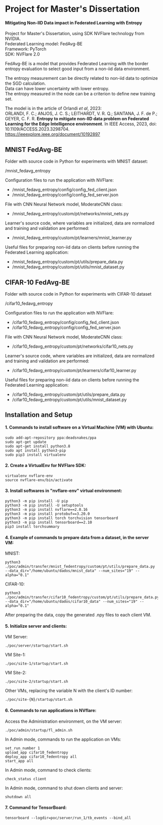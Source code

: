 # Project for Master's Dissertation

#### Mitigating Non-IID Data impact in Federated Learning with Entropy

Project for Master's Dissertation, using SDK NVFlare technology from NVIDIA.
<br>Federated Learning model: FedAvg-BE
<br>Framework: PyTorch
<br>SDK: NVFlare 2.0

FedAvg-BE is a model that provides Federated Learning with the border entropy evaluation to select good input from a non-iid data environment.

The entropy measurement can be directly related to non-iid data to optimize the SGD calculation.
<br>Data can have lower uncertainty with lower entropy.
<br>The entropy measured in the node can be a criterion to define new training set.

The model is in the article of Orlandi *et al*, 2023:
<br>ORLANDI, F. C.; ANJOS, J. C. S.; LEITHARDT, V. R. Q.; SANTANA, J. F. de P.; GEYER, C. F. R. **Entropy to mitigate non-IID data problem on Federated Learning for the Edge Intelligence environment**. In IEEE Access, 2023, doi: 10.1109/ACCESS.2023.3298704.
<br><https://ieeexplore.ieee.org/document/10192897>


## MNIST FedAvg-BE

Folder with source code in Python for experiments with MNIST dataset:

/mnist_fedavg_entropy

Configuration files to run the application with NVFlare:

- /mnist_fedavg_entropy/config/config_fed_client.json
- /mnist_fedavg_entropy/config/config_fed_server.json

File with CNN Neural Network model, ModerateCNN class:

- /mnist_fedavg_entropy/custom/pt/networks/mnist_nets.py

Learner's source code, where variables are initialized, data are normalized and training and validation are performed:

- /mnist_fedavg_entropy/custom/pt/learners/mnist_learner.py

Useful files for preparing non-iid data on clients before running the Federated Learning application:

- /mnist_fedavg_entropy/custom/pt/utils/prepare_data.py
- /mnist_fedavg_entropy/custom/pt/utils/mnist_dataset.py


## CIFAR-10 FedAvg-BE

Folder with source code in Python for experiments with CIFAR-10 dataset

/cifar10_fedavg_entropy

Configuration files to run the application with NVFlare:

- /cifar10_fedavg_entropy/config/config_fed_client.json
- /cifar10_fedavg_entropy/config/config_fed_server.json

File with CNN Neural Network model, ModerateCNN class:

- /cifar10_fedavg_entropy/custom/pt/networks/cifar10_nets.py

Learner's source code, where variables are initialized, data are normalized and training and validation are performed:

- /cifar10_fedavg_entropy/custom/pt/learners/cifar10_learner.py

Useful files for preparing non-iid data on clients before running the Federated Learning application:

- /cifar10_fedavg_entropy/custom/pt/utils/prepare_data.py
- /cifar10_fedavg_entropy/custom/pt/utils/mnist_dataset.py

## Installation and Setup

#### 1. Commands to install software on a Virtual Machine (VM) with Ubuntu:

```
sudo add-apt-repository ppa:deadsnakes/ppa
sudo apt-get update
sudo apt-get install python3.8
sudo apt install python3-pip
sudo pip3 install virtualenv
```

#### 2. Create a VirtualEnv for NVFlare SDK:

```
virtualenv nvflare-env
source nvflare-env/bin/activate
```

#### 3. Install softwares in "nvflare-env" virtual environment:

```
python3 -m pip install -U pip
python3 -m pip install -U setuptools
python3 -m pip install nvflare==2.0.16
python3 -m pip install protobuf==3.20.0
python3 -m pip install torch torchvision tensorboard
python3 -m pip install tensorboard==2.10
pip3 install torchsummary
```

#### 4. Example of commands to prepare data from a dataset, in the server VM:

MNIST:
```
python3 ./poc/admin/transfer/mnist_fedentropy/custom/pt/utils/prepare_data.py --data_dir="/home/ubuntu/dados/mnist_data" --num_sites="19" --alpha="0.1"
```

CIFAR-10:
```
python3 ./poc/admin/transfer/cifar10_fedentropy/custom/pt/utils/prepare_data.py --data_dir="/home/ubuntu/dados/cifar10_data" --num_sites="19" --alpha="0.1"
```

After preparing the data, copy the generated .npy files to each client VM.

#### 5. Initialize server and clients:

VM Server:

```
./poc/server/startup/start.sh
```

VM Site-1:

```
./poc/site-1/startup/start.sh
```

VM Site-2:

```
./poc/site-2/startup/start.sh
```

Other VMs, replacing the variable N with the client's ID number:

```
./poc/site-{N}/startup/start.sh
```

#### 6. Commands to run applications in NVflare:

Access the Administration environment, on the VM server:

```
./poc/admin/startup/fl_admin.sh
```

In Admin mode, commands to run the application on VMs:

```
set_run_number 1
upload_app cifar10_fedentropy
deploy_app cifar10_fedentropy all
start_app all
```

In Admin mode, command to check clients:

```
check_status client
```

In Admin mode, command to shut down clients and server:

```
shutdown all
```

#### 7. Command for TensorBoard:

```
tensorboard --logdir=poc/server/run_1/tb_events --bind_all
```